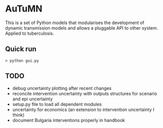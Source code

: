   
AuTuMN  
======  
  
This is a set of Python models that modularises the development of dynamic transmission models and allows a
pluggable API to other system. Applied to tuberculosis.

## Quick run

```> python gui.py```

## TODO
- debug uncertainty plotting after recent changes
- reconcile intervention uncertainty with outputs structures for scenario and epi uncertainty
- setup.py file to load all dependent modules
- uncertainty for economics (an extension to intervention uncertainty I think)
- document Bulgaria interventions properly in handbook
